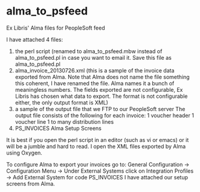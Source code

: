 # alma_to_psfeed
Ex Libris' Alma files for PeopleSoft feed


I have attached 4 files: 
1)	the perl script (renamed to alma_to_psfeed.mbw instead of alma_to_psfeed.pl in case you want to email it. Save this file as alma_to_psfeed.pl
2)	alma_invoice_20130726.xml (this is a sample of the invoice data exported from Alma. Note that Alma does not name the file something this coherent, I have renamed the file. Alma names it a bunch of meaningless numbers.  The fields exported are not configurable, Ex Libris has chosen what data to export. The format is not configurable either, the only output format is XML)
3)	a sample of the output file that we FTP to our PeopleSoft server 
                The output file consists of the following for each invoice:
    1 voucher header
    1 voucher line
    1 to many distribution lines
4)	PS_INVOICES Alma Setup Screens

It is best if you open the perl script in an editor (such as vi or emacs) or it will be a jumble and hard to read.
I open the XML files exported by Alma using Oxygen.

To configure Alma to export your invoices go to:
General Configuration -> Configuration Menu -> Under External Systems click on Integration Profiles -> Add External System for code PS_INVOICES
I have attached our setup screens from Alma.

